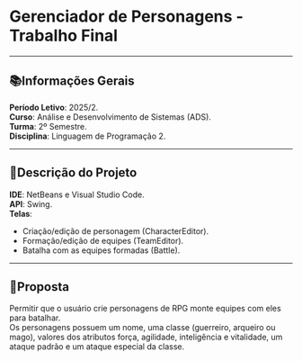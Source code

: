 # Gerenciador de Personagens - Trabalho Final
---

## 📚Informações Gerais
**Período Letivo**: 2025/2.  
**Curso**: Análise e Desenvolvimento de Sistemas (ADS).  
**Turma**: 2º Semestre.  
**Disciplina**: Linguagem de Programação 2.  

---

## 📜Descrição do Projeto
**IDE**: NetBeans e Visual Studio Code.  
**API**: Swing.  
**Telas**:
- Criação/edição de personagem (CharacterEditor).
- Formação/edição de equipes (TeamEditor).
- Batalha com as equipes formadas (Battle).


---
## 🎯Proposta
Permitir que o usuário crie personagens de RPG monte equipes com eles para batalhar.  
Os personagens possuem um nome, uma classe (guerreiro, arqueiro ou mago), valores dos atributos força, agilidade, inteligência e vitalidade, um ataque padrão e um ataque especial da classe.